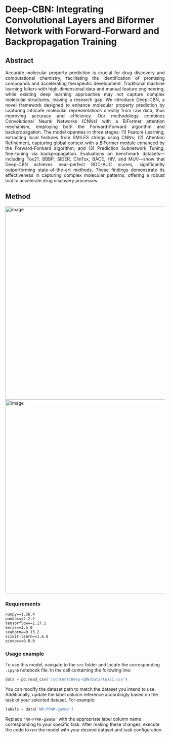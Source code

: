 
# Deep-CBN: Integrating Convolutional Layers and Biformer Network with Forward-Forward and Backpropagation Training

## Abstract
<div align="justify">
Accurate molecular property prediction is crucial for drug discovery and computational chemistry, facilitating the identification of promising compounds and accelerating therapeutic development. Traditional machine learning falters with high-dimensional data and manual feature engineering, while existing deep learning approaches may not capture complex molecular structures, leaving a research gap. We introduce Deep-CBN, a novel framework designed to enhance molecular property prediction by capturing intricate molecular representations directly from raw data, thus improving accuracy and efficiency. Our methodology combines Convolutional Neural Networks (CNNs) with a BiFormer attention mechanism, employing both the Forward-Forward algorithm and backpropagation. The model operates in three stages: (1) Feature Learning, extracting local features from SMILES strings using CNNs; (2) Attention Refinement, capturing global context with a BiFormer module enhanced by the Forward-Forward algorithm; and (3) Prediction Subnetwork Tuning, fine-tuning via backpropagation. Evaluations on benchmark datasets—including Tox21, BBBP, SIDER, ClinTox, BACE, HIV, and MUV—show that Deep-CBN achieves near-perfect ROC-AUC scores, significantly outperforming state-of-the-art methods. These findings demonstrate its effectiveness in capturing complex molecular patterns, offering a robust tool to accelerate drug discovery processes.
</div>


## Method
<img width="610" alt="image" src="https://github.com/akianfar/Deep-CBN/blob/main/assets/Artboard%202-20.jpg">
<img width="610" alt="image" src="https://github.com/akianfar/Deep-CBN/blob/main/assets/Artboard%203-20.jpg">

### Requirements 

```
numpy==1.26.4
pandas==2.2.2
tensorflow==2.17.1
keras==3.5.0
seaborn==0.13.2
scikit-learn==1.6.0
einops==0.8.0

```
### Usage example

To use this model, navigate to the `src` folder and locate the corresponding `.ipynb` notebook file. In the cell containing the following line:

```python
data = pd.read_csv('/content/Deep-CBN/Data/tox21.csv')
```

You can modify the dataset path to match the dataset you intend to use. Additionally, update the label column reference accordingly based on the task of your selected dataset. For example:

```python
labels = data['NR-PPAR-gamma']
```

Replace `'NR-PPAR-gamma'` with the appropriate label column name corresponding to your specific task. After making these changes, execute the code to run the model with your desired dataset and task configuration.
